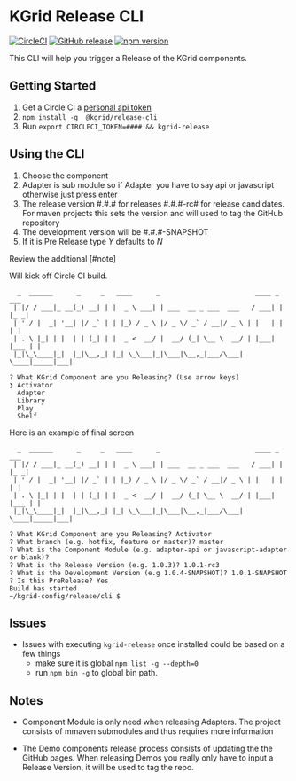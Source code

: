 # KGrid Release CLI
[![CircleCI](https://circleci.com/gh/kgrid/kgrid-release-cli.svg?style=svg)](https://circleci.com/gh/kgrid/kgrid-release-cli)
[![GitHub release](https://img.shields.io/github/release/kgrid/kgrid-release-cli.svg)](https://github.com/kgrid/kgrid-release-cli/releases/)
[![npm version](https://badge.fury.io/js/%40kgrid%2Frelease-cli.svg)](https://badge.fury.io/js/%40kgrid%2Frelease-cli)

This CLI will help you trigger a Release of the KGrid components.  

## Getting Started

1. Get a Circle CI a [personal api token](https://circleci.com/docs/2.0/managing-api-tokens/#creating-a-personal-api-token)
1.  ```npm install -g  @kgrid/release-cli ```
1. Run ```export CIRCLECI_TOKEN=#### && kgrid-release``` 

## Using the CLI
 
1. Choose the component
1. Adapter is sub module so if Adapter you have to say api or javascript otherwise just press enter
1. The release version  #.#.# for releases #.#.#-rc# for release candidates. For maven projects this sets
the version and will used to tag the GitHub repository
1. The development version will be #.#.#-SNAPSHOT
1. If it is Pre Release type _Y_ defaults to _N_

Review the additional [#note]

Will kick off Circle CI build.

```text
  _  ______      _     _   ____      _                        ____ _     ___ 
 | |/ / ___|_ __(_) __| | |  _ \ ___| | ___  __ _ ___  ___   / ___| |   |_ _|
 | ' / |  _| '__| |/ _` | | |_) / _ \ |/ _ \/ _` / __|/ _ \ | |   | |    | | 
 | . \ |_| | |  | | (_| | |  _ <  __/ |  __/ (_| \__ \  __/ | |___| |___ | | 
 |_|\_\____|_|  |_|\__,_| |_| \_\___|_|\___|\__,_|___/\___|  \____|_____|___|
                                                                             
? What KGrid Component are you Releasing? (Use arrow keys)
❯ Activator 
  Adapter 
  Library 
  Play 
  Shelf 
```


Here is an example of final screen

```text
  _  ______      _     _   ____      _                        ____ _     ___ 
 | |/ / ___|_ __(_) __| | |  _ \ ___| | ___  __ _ ___  ___   / ___| |   |_ _|
 | ' / |  _| '__| |/ _` | | |_) / _ \ |/ _ \/ _` / __|/ _ \ | |   | |    | | 
 | . \ |_| | |  | | (_| | |  _ <  __/ |  __/ (_| \__ \  __/ | |___| |___ | | 
 |_|\_\____|_|  |_|\__,_| |_| \_\___|_|\___|\__,_|___/\___|  \____|_____|___|
                                                                             
? What KGrid Component are you Releasing? Activator
? What branch (e.g. hotfix, feature or master)? master
? What is the Component Module (e.g. adapter-api or javascript-adapter or blank)? 
? What is the Release Version (e.g. 1.0.3)? 1.0.1-rc3
? What is the Development Version (e.g 1.0.4-SNAPSHOT)? 1.0.1-SNAPSHOT
? Is this PreRelease? Yes
Build has started
~/kgrid-config/release/cli $ 

```

## Issues
- Issues with executing ```kgrid-release``` once installed could be based on a few things
  - make sure it is global ```npm list -g --depth=0```
  - run ```npm bin -g``` to global bin path.

## Notes

- Component Module is only need when releasing Adapters.  The project consists of mmaven submodules 
and thus requires more information

- The Demo components release process consists of updating the the GitHub pages.  When releasing Demos
you really only have to input a Release Version, it will be used to tag the repo.




